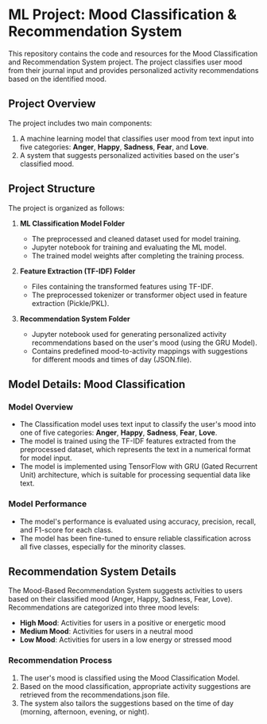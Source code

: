 # ML Project: Mood Classification & Recommendation System

This repository contains the code and resources for the Mood Classification and Recommendation System project. The project classifies user mood from their journal input and provides personalized activity recommendations based on the identified mood.

## Project Overview

The project includes two main components:
1. A machine learning model that classifies user mood from text input into five categories: **Anger**, **Happy**, **Sadness**, **Fear**, and **Love**.
2. A system that suggests personalized activities based on the user's classified mood.

## Project Structure

The project is organized as follows:

1. **ML Classification Model Folder**  
   - The preprocessed and cleaned dataset used for model training.
   - Jupyter notebook for training and evaluating the ML model.
   - The trained model weights after completing the training process.
  
2. **Feature Extraction (TF-IDF) Folder**  
   - Files containing the transformed features using TF-IDF.
   - The preprocessed tokenizer or transformer object used in feature extraction (Pickle/PKL).

3. **Recommendation System Folder**  
   - Jupyter notebook used for generating personalized activity recommendations based on the user's mood (using the GRU Model).
   - Contains predefined mood-to-activity mappings with suggestions for different moods and times of day (JSON.file).

## Model Details: Mood Classification

### Model Overview
- The Classification model uses text input to classify the user's mood into one of five categories: **Anger**, **Happy**, **Sadness**, **Fear**, **Love**.
- The model is trained using the TF-IDF features extracted from the preprocessed dataset, which represents the text in a numerical format for model input.
- The model is implemented using TensorFlow with GRU (Gated Recurrent Unit) architecture, which is suitable for processing sequential data like text.

### Model Performance
- The model's performance is evaluated using accuracy, precision, recall, and F1-score for each class.
- The model has been fine-tuned to ensure reliable classification across all five classes, especially for the minority classes.

## Recommendation System Details
The Mood-Based Recommendation System suggests activities to users based on their classified mood (Anger, Happy, Sadness, Fear, Love).
Recommendations are categorized into three mood levels:
  - **High Mood**: Activities for users in a positive or energetic mood
  - **Medium Mood**: Activities for users in a neutral mood 
  - **Low Mood**: Activities for users in a low energy or stressed mood

### Recommendation Process
1. The user's mood is classified using the Mood Classification Model.
2. Based on the mood classification, appropriate activity suggestions are retrieved from the recommendations.json file.
3. The system also tailors the suggestions based on the time of day (morning, afternoon, evening, or night).

